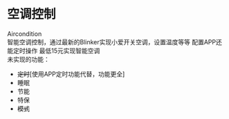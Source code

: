 空调控制
=================
Aircondition  
智能空调控制，通过最新的Blinker实现小爱开关空调，设置温度等等 配置APP还能定时操作 最低15元实现智能空调  
未实现的功能：
* ~~定时~~[使用APP定时功能代替，功能更全]
* 睡眠
* 节能
* 特保
* ~~模式~~
